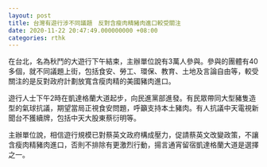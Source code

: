 ```yaml
---
layout: post
title: 台灣有遊行涉不同議題　反對含瘦肉精豬肉進口較受關注
date: 2020-11-22 20:47:49.000000000 +08:00
categories: rthk
---
```


在台北，名為秋鬥的大遊行下午結束，主辦單位說有3萬人參與。參與的團體有40多個，就不同議題上街，包括食安、勞工、環保、教育、土地及言論自由等，較受關注的是反對政府計劃放寬含瘦肉精的美國豬肉進口。

遊行人士下午2時在凱達格蘭大道起步，向民進黨部進發。有民眾帶同大型豬隻造型的氣球抗議，期望當局正視食安問題，呼籲支持本土豬肉。有人抗議中天電視新聞台不獲續牌，包括中天大股東蔡衍明等。

主辦單位說，相信遊行規模已對蔡英文政府構成壓力，促請蔡英文改變政策，不讓含瘦肉精豬肉進口，否則不排除有更激烈行動，揚言通宵留宿凱達格蘭大道是選擇之一。
